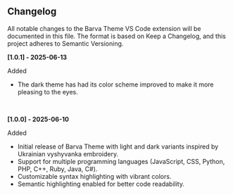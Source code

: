 ## Changelog

All notable changes to the Barva Theme VS Code extension will be documented in this file.
The format is based on Keep a Changelog, and this project adheres to Semantic Versioning.
<br>

**[1.0.1] - 2025-06-13**

Added
- The dark theme has had its color scheme improved to make it more pleasing to the eyes.
<br>


**[1.0.0] - 2025-06-10**

Added
- Initial release of Barva Theme with light and dark variants inspired by Ukrainian vyshyvanka embroidery.
- Support for multiple programming languages (JavaScript, CSS, Python, PHP, C++, Ruby, Java, C#).
- Customizable syntax highlighting with vibrant colors.
- Semantic highlighting enabled for better code readability.
